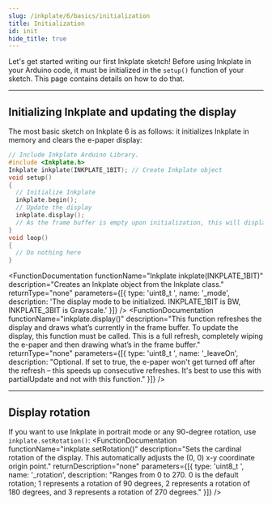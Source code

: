 ```yaml
---  
slug: /inkplate/6/basics/initialization  
title: Initialization  
id: init  
hide_title: true  
---  
```

<SectionTitle title="Initialization" backgroundImage="img/arduino_bg.jpg" />

Let's get started writing our first Inkplate sketch! Before using Inkplate in your Arduino code, it must be initialized in the `setup()` function of your sketch. This page contains details on how to do that.

---

## Initializing Inkplate and updating the display

The most basic sketch on Inkplate 6 is as follows: it initializes Inkplate in memory and clears the e-paper display:

```cpp
// Include Inkplate Arduino Library.
#include <Inkplate.h>
Inkplate inkplate(INKPLATE_1BIT); // Create Inkplate object
void setup() 
{
  // Initialize Inkplate
  inkplate.begin();
  // Update the display
  inkplate.display();
  // As the frame buffer is empty upon initialization, this will display a blank screen
}
void loop() 
{
  // Do nothing here
}
```
<FunctionDocumentation
  functionName="Inkplate inkplate(INKPLATE_1BIT)"
  description="Creates an Inkplate object from the Inkplate class."
  returnType="none"
  parameters={[{ type: 'uint8_t ', name: '_mode', description: 'The display mode to be initialized. INKPLATE_1BIT is BW, INKPLATE_3BIT is Grayscale.' }]}
/>
<FunctionDocumentation
  functionName="inkplate.begin()"
  description="In short, this function initializes the Inkplate object. This starts I2C, allocates the required memory for the frame buffer, and initializes the on-board peripherals."
  returnType="none"
/>
<FunctionDocumentation
  functionName="inkplate.display()"
  description="This function refreshes the display and draws what’s currently in the frame buffer. To update the display, this function must be called. This is a full refresh, completely wiping the e-paper and then drawing what’s in the frame buffer."
  returnType="none"
  parameters={[{ type: 'uint8_t ', name: '_leaveOn', description: "Optional. If set to true, the e-paper won't get turned off after the refresh – this speeds up consecutive refreshes. It's best to use this with partialUpdate and not with this function." }]}
/>

---

## Display rotation

If you want to use Inkplate in portrait mode or any 90-degree rotation, use `inkplate.setRotation()`:
<FunctionDocumentation
  functionName="inkplate.setRotation()"
  description="Sets the cardinal rotation of the display. This automatically adjusts the (0, 0) x-y coordinate origin point."
  returnDescription="none"
  parameters={[{ type: 'uint8_t ', name: '_rotation', description: "Ranges from 0 to 270. 0 is the default rotation; 1 represents a rotation of 90 degrees, 2 represents a rotation of 180 degrees, and 3 represents a rotation of 270 degrees." }]}
/>
